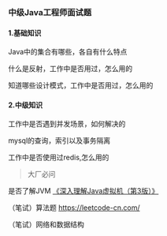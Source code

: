 ### 中级Java工程师面试题

#### 1.基础知识

Java中的集合有哪些，各自有什么特点

什么是反射，工作中是否用过，怎么用的

知道哪些设计模式，工作中是否用过，怎么用的

#### 2.中级知识

工作中是否遇到并发场景，如何解决的

mysql的查询，索引以及事务隔离

工作中是否使用过redis,怎么用的

> 大厂必问

是否了解JVM [《深入理解Java虚拟机（第3版）》](https://book.douban.com/subject/34907497/)

（笔试）算法题 https://leetcode-cn.com/

（笔试）网络和数据结构